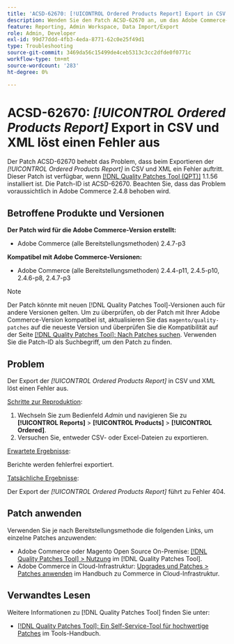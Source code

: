 ```yaml
---
title: 'ACSD-62670: [!UICONTROL Ordered Products Report] Export in CSV und XML gibt den 404-Fehler zurück'
description: Wenden Sie den Patch ACSD-62670 an, um das Adobe Commerce-Problem zu beheben, bei dem das Exportieren der [!UICONTROL Ordered Products Report] in CSV und XML einen Fehler auslöst.
feature: Reporting, Admin Workspace, Data Import/Export
role: Admin, Developer
exl-id: 99d77ddd-4fb3-4eda-8771-62c0e25f49d1
type: Troubleshooting
source-git-commit: 3469da56c15499de4ceb5313c3cc2dfde0f0771c
workflow-type: tm+mt
source-wordcount: '283'
ht-degree: 0%

---
```


# ACSD-62670: *[!UICONTROL Ordered Products Report]* Export in CSV und XML löst einen Fehler aus

Der Patch ACSD-62670 behebt das Problem, dass beim Exportieren der *[!UICONTROL Ordered Products Report]* in CSV und XML ein Fehler auftritt. Dieser Patch ist verfügbar, wenn [[!DNL Quality Patches Tool (QPT)]](https://experienceleague.adobe.com/docs/commerce-operations/tools/quality-patches-tool/usage.html) 1.1.56 installiert ist. Die Patch-ID ist ACSD-62670. Beachten Sie, dass das Problem voraussichtlich in Adobe Commerce 2.4.8 behoben wird.

## Betroffene Produkte und Versionen

**Der Patch wird für die Adobe Commerce-Version erstellt:**

* Adobe Commerce (alle Bereitstellungsmethoden) 2.4.7-p3

**Kompatibel mit Adobe Commerce-Versionen:**

* Adobe Commerce (alle Bereitstellungsmethoden) 2.4.4-p11, 2.4.5-p10, 2.4.6-p8, 2.4.7-p3

>[!NOTE]
>
>Der Patch könnte mit neuen [!DNL Quality Patches Tool]-Versionen auch für andere Versionen gelten. Um zu überprüfen, ob der Patch mit Ihrer Adobe Commerce-Version kompatibel ist, aktualisieren Sie das `magento/quality-patches` auf die neueste Version und überprüfen Sie die Kompatibilität auf der Seite [[!DNL Quality Patches Tool]: Nach Patches suchen](https://experienceleague.adobe.com/tools/commerce-quality-patches/index.html). Verwenden Sie die Patch-ID als Suchbegriff, um den Patch zu finden.

## Problem

Der Export der *[!UICONTROL Ordered Products Report]* in CSV und XML löst einen Fehler aus.

<u>Schritte zur Reproduktion</u>:

1. Wechseln Sie zum Bedienfeld *Admin* und navigieren Sie zu **[!UICONTROL Reports]** > **[!UICONTROL Products]** > **[!UICONTROL Ordered]**.
1. Versuchen Sie, entweder CSV- oder Excel-Dateien zu exportieren.

<u>Erwartete Ergebnisse</u>:

Berichte werden fehlerfrei exportiert.

<u>Tatsächliche Ergebnisse</u>:

Der Export der *[!UICONTROL Ordered Products Report]* führt zu Fehler 404.

## Patch anwenden

Verwenden Sie je nach Bereitstellungsmethode die folgenden Links, um einzelne Patches anzuwenden:

* Adobe Commerce oder Magento Open Source On-Premise: [[!DNL Quality Patches Tool] > Nutzung](/help/tools/quality-patches-tool/usage.md) im [!DNL Quality Patches Tool].
* Adobe Commerce in Cloud-Infrastruktur: [Upgrades und Patches > Patches anwenden](https://experienceleague.adobe.com/docs/commerce-cloud-service/user-guide/develop/upgrade/apply-patches.html) im Handbuch zu Commerce in Cloud-Infrastruktur.

## Verwandtes Lesen

Weitere Informationen zu [!DNL Quality Patches Tool] finden Sie unter:

* [[!DNL Quality Patches Tool]: Ein Self-Service-Tool für hochwertige Patches](/help/tools/quality-patches-tool/quality-patches-tool-to-self-serve-quality-patches.md) im Tools-Handbuch.
